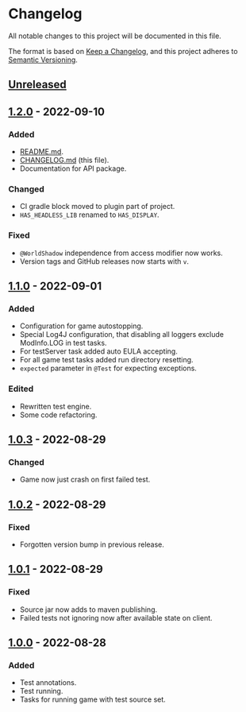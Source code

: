 # Changelog

All notable changes to this project will be documented in this file.

The format is based on [Keep a Changelog](https://keepachangelog.com/en/1.0.0/),
and this project adheres to [Semantic Versioning](https://semver.org/spec/v2.0.0.html).

## [Unreleased]

## [1.2.0] - 2022-09-10

### Added

- [README.md](README.md).
- [CHANGELOG.md](CHANGELOG.md) (this file).
- Documentation for API package.

### Changed

- CI gradle block moved to plugin part of project.
- `HAS_HEADLESS_LIB` renamed to `HAS_DISPLAY`.

### Fixed

- `@WorldShadow` independence from access modifier now works.
- Version tags and GitHub releases now starts with `v`.

## [1.1.0] - 2022-09-01

### Added

- Configuration for game autostopping.
- Special Log4J configuration, that disabling all loggers exclude ModInfo.LOG in test tasks.
- For testServer task added auto EULA accepting.
- For all game test tasks added run directory resetting.
- `expected` parameter in `@Test` for expecting exceptions. 

### Edited

- Rewritten test engine.
- Some code refactoring.

## [1.0.3] - 2022-08-29

### Changed

- Game now just crash on first failed test.

## [1.0.2] - 2022-08-29

### Fixed

- Forgotten version bump in previous release.

## [1.0.1] - 2022-08-29

### Fixed

- Source jar now adds to maven publishing.
- Failed tests not ignoring now after available state on client.

## [1.0.0] - 2022-08-28

### Added

- Test annotations.
- Test running.
- Tasks for running game with test source set.

[unreleased]: https://github.com/MJaroslav/MCInGameTester/compare/v1.2.0...HEAD
[1.2.0]: https://github.com/MJaroslav/MCInGameTester/compare/1.1.0...v1.2.0
[1.1.0]: https://github.com/MJaroslav/MCInGameTester/compare/1.0.3...1.1.0
[1.0.3]: https://github.com/MJaroslav/MCInGameTester/compare/1.0.2...1.0.3
[1.0.2]: https://github.com/MJaroslav/MCInGameTester/compare/1.0.1...1.0.2
[1.0.1]: https://github.com/MJaroslav/MCInGameTester/compare/1.0.0...1.0.1
[1.0.0]: https://github.com/MJaroslav/MCInGameTester/releases/tag/1.0.0